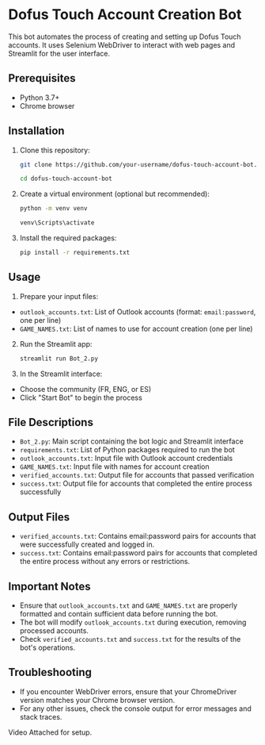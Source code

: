 # Dofus Touch Account Creation Bot

This bot automates the process of creating and setting up Dofus Touch accounts. It uses Selenium WebDriver to interact with web pages and Streamlit for the user interface.

## Prerequisites

- Python 3.7+
- Chrome browser

## Installation

1. Clone this repository:

    ```bash
    git clone https://github.com/your-username/dofus-touch-account-bot.git
    ```
    ```bash
    cd dofus-touch-account-bot
    ```
2. Create a virtual environment (optional but recommended):
    ```bash
    python -m venv venv
    ```

    ```bash
    venv\Scripts\activate
    ```
3. Install the required packages:

    ```bash
    pip install -r requirements.txt
    ```
## Usage

1. Prepare your input files:
- `outlook_accounts.txt`: List of Outlook accounts (format: `email:password`, one per line)
- `GAME_NAMES.txt`: List of names to use for account creation (one per line)

2. Run the Streamlit app:

    ```bash
    streamlit run Bot_2.py
    ```
3. In the Streamlit interface:
- Choose the community (FR, ENG, or ES)
- Click "Start Bot" to begin the process

## File Descriptions

- `Bot_2.py`: Main script containing the bot logic and Streamlit interface
- `requirements.txt`: List of Python packages required to run the bot
- `outlook_accounts.txt`: Input file with Outlook account credentials
- `GAME_NAMES.txt`: Input file with names for account creation
- `verified_accounts.txt`: Output file for accounts that passed verification
- `success.txt`: Output file for accounts that completed the entire process successfully

## Output Files

- `verified_accounts.txt`: Contains email:password pairs for accounts that were successfully created and logged in.
- `success.txt`: Contains email:password pairs for accounts that completed the entire process without any errors or restrictions.

## Important Notes

- Ensure that `outlook_accounts.txt` and `GAME_NAMES.txt` are properly formatted and contain sufficient data before running the bot.
- The bot will modify `outlook_accounts.txt` during execution, removing processed accounts.
- Check `verified_accounts.txt` and `success.txt` for the results of the bot's operations.

## Troubleshooting

- If you encounter WebDriver errors, ensure that your ChromeDriver version matches your Chrome browser version.
- For any other issues, check the console output for error messages and stack traces.

Video Attached for setup.